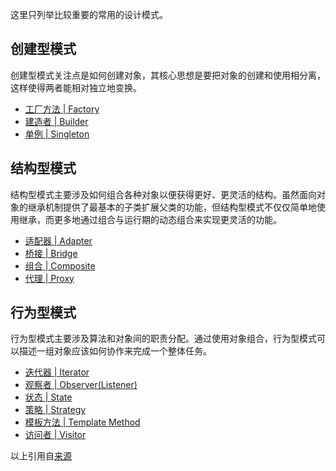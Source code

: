 这里只列举比较重要的常用的设计模式。  

## 创建型模式
创建型模式关注点是如何创建对象，其核心思想是要把对象的创建和使用相分离，这样使得两者能相对独立地变换。  
* [工厂方法 | Factory]()
* [建造者 | Builder](./Builder.java)
* [单例 | Singleton]()  
  
## 结构型模式
结构型模式主要涉及如何组合各种对象以便获得更好、更灵活的结构。虽然面向对象的继承机制提供了最基本的子类扩展父类的功能，但结构型模式不仅仅简单地使用继承，而更多地通过组合与运行期的动态组合来实现更灵活的功能。  
* [适配器 | Adapter](./Adapter.java)
* [桥接 | Bridge]()
* [组合 | Composite](./Composite.java)
* [代理 | Proxy]()  
  
## 行为型模式
行为型模式主要涉及算法和对象间的职责分配。通过使用对象组合，行为型模式可以描述一组对象应该如何协作来完成一个整体任务。  
* [迭代器 | Iterator](./Iterator.java)
* [观察者 | Observer(Listener)](./Observer.java)
* [状态 | State](./State.java)
* [策略 | Strategy](./Strategy.java)
* [模板方法 | Template Method]()
* [访问者 | Visitor]()  
  
以上引用自[来源](https://www.liaoxuefeng.com/wiki/1252599548343744/1264742167474528)  
